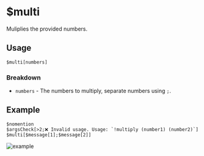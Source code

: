 # $multi
Muliplies the provided numbers.

## Usage
```
$multi[numbers]
```

### Breakdown
- `numbers` - The numbers to multiply, separate numbers using `;`.

## Example
```
$nomention
$argsCheck[>2;❌ Invalid usage. Usage: `!multiply (number1) (number2)`]
$multi[$message[1];$message[2]]
```

![example](https://user-images.githubusercontent.com/69215413/123551357-60178e00-d73f-11eb-9a21-578799084b88.png)
